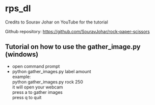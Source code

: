 # rps_dl
Credits to Sourav Johar on YouTube for the tutorial

Github repository:
https://github.com/SouravJohar/rock-paper-scissors

## Tutorial on how to use the gather_image.py (windows)
- open command prompt
- python gather_images.py label amount <br/>
example: <br>
python gather_images.py rock 250 <br>
it will open your webcam <br>
press a to gather images <br>
press q to quit <br>
